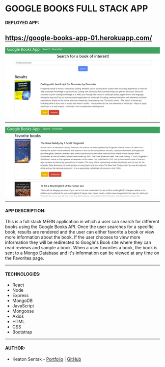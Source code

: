 # GOOGLE BOOKS FULL STACK APP

#### DEPLOYED APP:
https://google-books-app-01.herokuapp.com/
---

![Search Page](./app-screenshots/GoogleBooksSearch.png)

---

![Favorites Page](./app-screenshots/GoogleBooksFavorite.png)

---

#### APP DESCRIPTION:

This is a full stack MERN application in which a user can search for different books using the Google Books API. Once the user searches for a specific book, results are rendered and the user can either favorite a book or view more information about the book. If the user chooses to view more information they will be redirected to Google's Book site where they can read reviews and sample a book. When a user favorites a book, the book is sent to a Mongo Database and it's information can be viewed at any time on the Favorites page.

---

#### TECHNOLOGIES:
* React
* Node
* Express
* MongoDB
* JavaScript
* Mongoose
* Axios
* HTML
* CSS
* Bootstrap

---

#### AUTHOR:
* Keaton Sentak - [Portfolio](https://keatonsentak.com) | [GitHub](https://github.com/ksentak)

